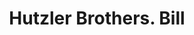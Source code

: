 ---
doi: 10.7916/D8BK2QCC
date_other: '1890'
date_other_textual: 1890-1899
form: printed ephemera
genre:
- Invoices
name:
- Hutzler Brothers
object_in_context_url: https://biggert.cul.columbia.edu/items/view/ave_biggert_00553
subject_hierarchical_geographic:
- Baltimore, Maryland, United States
subject_name:
- Hutzler Brothers
title: Hutzler Brothers. Bill
sort_title: Hutzler Brothers. Bill
call_number: ave_biggert_00553
coordinates:
- 39.28333333333333,-76.61666666666666
pid: ave_biggert_00553
identifiers: ave_biggert_00553
thumbnail: https://derivativo-3.library.columbia.edu/iiif/2/ldpd:343836/full/!256,256/0/native.jpg
permalink: "/biggert/ave_biggert_00553/"
layout: iiif-image-page
---